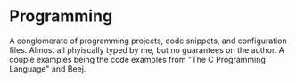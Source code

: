 # Programming

A conglomerate of programming projects, code snippets, and configuration files. Almost all phyiscally typed by me, but no guarantees on the author. A couple examples being the code examples from "The C Programming Language" and Beej.
